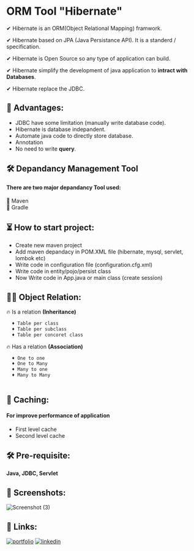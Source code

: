 
# ORM Tool "Hibernate"

✔ Hibernate is an ORM(Object Relational Mapping) framwork.

✔ Hibernate based on JPA (Java Persistance API). It is a standerd / specification.

✔ Hibernate is Open Source so any type of application can build.

✔ Hibernate simplify the development of java application to **intract with Databases**.

✔ Hibernate replace the JDBC.
## 🎉 Advantages:

 - JDBC have some limitation (manually write database code).
 - Hibernate is database indepandent.
 - Automate java code to directly store database.
 - Annotation
 - No need to write **query**.




## 🛠 Depandancy Management Tool

#### There are two major depandancy Tool used:

   🎯 Maven      
   🎯 Gradle 




## ⏳ How to start project:

- Create new maven project
- Add maven depandacy in POM.XML file (hibernate, mysql, servlet, lombok etc)
- Write code in configuration file (configuration.cfg.xml)
- Write code in entity/pojo/persist class
- Now Write code in App.java or main class (create session)


## 👯‍♀️ Object Relation:
🔥 Is a relation **(Inheritance)**
```bash
  ♦ Table per class
  ♦ Table per subclass
  ♦ Table per concoret class
```
🔥 Has a relation **(Association)**
```bash
  ♦ One to one
  ♦ One to Many 
  ♦ Many to one
  ♦ Many to Many
  
```
    
## 🚧 Caching:

#### For improve performance of application
- First level cache
- Second level cache


## 🛠 Pre-requisite:

**Java, JDBC, Servlet**
## 👀 Screenshots:

![Screenshot (3)](https://github.com/user-attachments/assets/bddeb73f-add0-4c7f-9a2e-67391c958c49)


## 🔗 Links:
[![portfolio](https://img.shields.io/badge/my_portfolio-000?style=for-the-badge&logo=ko-fi&logoColor=white)](https://pawanbisht.netlify.app/)
[![linkedin](https://img.shields.io/badge/linkedin-0A66C2?style=for-the-badge&logo=linkedin&logoColor=white)](https://www.linkedin.com/in/pawan-bisht-a0578b201/)


